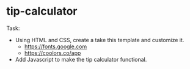 # tip-calculator
Task: <br>
- Using HTML and CSS, create a take this template and customize it. <br>
  - https://fonts.google.com <br>
  - https://coolors.co/app <br>
- Add Javascript to make the tip calculator functional. <br>
